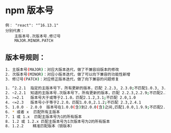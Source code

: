 # npm 版本号
    例： "react": "^16.13.1"
    分别代表：
        主版本号.次版本号.修订号
        MAJOR.MINOR.PATCH

## 版本号规则：
```sh
1. 主版本号(MAJOR)：对应大版本迭代，做了不兼容旧版本的修改
2. 次版本号(MINOR)：对应小版本迭代，做了可以向下兼容的功能性新增
3. 修订号(PATCH)：对应修正版本迭代，做了向下兼容的问题修复
```

```sh
1. ^2.2.1  指定的主版本号下，所有更新的版本，匹配 2.2.3, 2.3.0;不匹配1.0.3, 3.0.1 
2. ~2.2.1  知道的主版本号.次版本号下，所有更新的版本，匹配 2.2.3,2.2.9;不匹配2.3.0,2.4.5
3. >=2.1   版本号大于或等于2.1.0，匹配2.1.2,3.1;不匹配 2.0,1.0
4. <=2.3   版本号小于等于2.2.0，匹配1.0.0,2.1.2;不匹配 2.3,2.4.1
5. 1.0.0 - 2.0.0  版本号在1.0.0(含)到2.0.0(含)之间,匹配1.0.0,1.9.9;不匹配2.1.1
6. * 或者 x  匹配所有主版本
7. 1 或 1.x  匹配主版本号为1的所有版本
8. 1.2 或 1.2.x 匹配主版本号为1次版本号为2的所有版本
8. 1.2.2    精准匹配版本（锁版本）
```